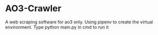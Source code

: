 # AO3-Crawler
A web scraping software for ao3 only. 
Using pipenv to create the virtual environment.
Type python main.py in cmd to run it
